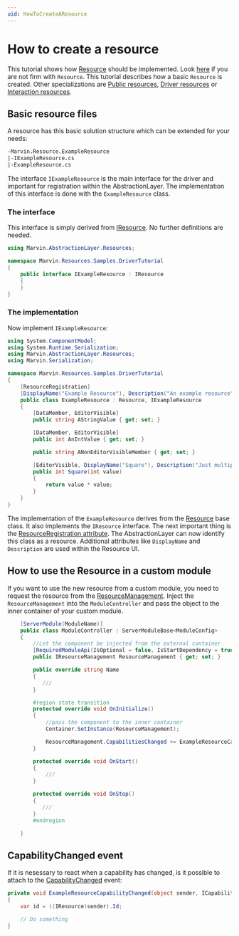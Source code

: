 ```yaml
---
uid: HowToCreateAResource
---
```

# How to create a resource

This tutorial shows how [Resource](xref:Marvin.AbstractionLayer.Resources.Resource) should be implemented. Look [here](xref:ResourceConcept) if you are not firm with `Resource`. This tutorial describes how a basic `Resource` is created. Other specializations are [Public resources](xref:Marvin.AbstractionLayer.Resources.PublicResource), [Driver resources](xref:DriverResource) or [Interaction resources](xref:InteractionResource).

## Basic resource files

A resource has this basic solution structure which can be extended for your needs:

````fs
-Marvin.Resource.ExampleResource
|-IExampleResource.cs
|-ExampleResource.cs
````

The interface `IExampleResource` is the main interface for the driver and important for registration within the AbstractionLayer. The implementation of this interface is done with the `ExampleResource` class.

### The interface

This interface is simply derived from [IResource](xref:Marvin.AbstractionLayer.Resources.IResource). No further definitions are needed.

````cs
using Marvin.AbstractionLayer.Resources;

namespace Marvin.Resources.Samples.DriverTutorial
{
    public interface IExampleResource : IResource
    {
    }
}
````

### The implementation

Now implement `IExampleResource`:

````cs
using System.ComponentModel;
using System.Runtime.Serialization;
using Marvin.AbstractionLayer.Resources;
using Marvin.Serialization;

namespace Marvin.Resources.Samples.DriverTutorial
{
    [ResourceRegistration]
    [DisplayName("Example Resource"), Description("An example resource")]
    public class ExampleResource : Resource, IExampleResource
    {
        [DataMember, EditorVisible]
        public string AStringValue { get; set; }

        [DataMember, EditorVisible]
        public int AnIntValue { get; set; }

        public string ANonEditorVisibleMember { get; set; }

        [EditorVisible, DisplayName("Square"), Description("Just multiplies given value with itself")]
        public int Square(int value)
        {
            return value * value;
        }
    }
}
````

The implementation of the `ExampleResource` derives from the [Resource](xref:Marvin.AbstractionLayer.Resources.Resource) base class. It also implements the `IResource` interface. The next important thing is the [ResourceRegistration attribute](xref:Marvin.AbstractionLayer.Resources.ResourceRegistrationAttribute). The AbstractionLayer can now identify this class as a resource. Additional attributes like `DisplayName` and `Description` are used within the Resource UI.

## How to use the Resource in a custom module

If you want to use the new resource from a custom module, you need to request the resource from the [ResourceManagement](xref:Marvin.AbstractionLayer.Resources.IResourceManagement). Inject the `ResourceManagement` into the `ModuleController` and pass the object to the inner container of your custom module.

````cs
    [ServerModule(ModuleName)]
    public class ModuleController : ServerModuleBase<ModuleConfig>
    {
        //Let the component be injected from the external container
        [RequiredModuleApi(IsOptional = false, IsStartDependency = true)]
        public IResourceManagement ResourceManagement { get; set; }

        public override string Name
        {
           ///
        }

        #region state transition
        protected override void OnInitialize()
        {
            //pass the component to the inner container
            Container.SetInstance(ResourceManagement);

            ResourceManagement.CapabilitiesChanged += ExampleResourceCapabilityChanged;
        }

        protected override void OnStart()
        {
            ///
        }

        protected override void OnStop()
        {
           ///
        }
        #endregion

    }
````

## CapabilityChanged event

If it is nesessary to react when a capability has changed, is it possible to attach to the [CapabilityChanged](xref:Marvin.AbstractionLayer.Resources.IResourceManagement.CapabilitiesChanged) event:

````cs
private void ExampleResourceCapabilityChanged(object sender, ICapabilities newCapabilities)
{
    var id = ((IResource)sender).Id;

    // Do something
}
````